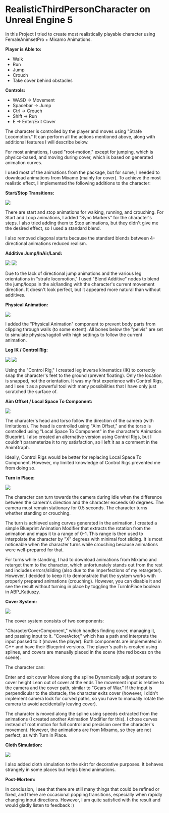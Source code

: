 # RealisticThirdPersonCharacter on Unreal Engine 5

In this Project I tried to create most realistically playable character
using FemaleAnimsetPro + Mixamo Animations.

**Player is Able to:**

- Walk
- Run
- Jump
- Crouch
- Take cover behind obstacles

**Controls:**

- WASD -> Movement
- Spacebar -> Jump
- Ctrl -> Crouch
- Shift -> Run
- E -> Enter/Exit Cover

The character is controlled by the player and moves using "Strafe Locomotion." It can perform all the actions mentioned above, along with additional features I will describe below.

For most animations, I used "root-motion," except for jumping, which is physics-based, and moving during cover, which is based on generated animation curves.

I used most of the animations from the package, but for some, I needed to download animations from Mixamo (mainly for cover). To achieve the most realistic effect, I implemented the following additions to the character:

**Start/Stop Transitions:**

![](https://github.com/RealisticThirdPersonCharacter/StartStop.gif)

There are start and stop animations for walking, running, and crouching. For Start and Loop animations, I added "Sync Markers" for the character's steps. I also tried adding them to Stop animations, but they didn't give me the desired effect, so I used a standard blend.

I also removed diagonal starts because the standard blends between 4-directional animations reduced realism.

**Additive Jump/InAir/Land:**

![](https://github.com/RealisticThirdPersonCharacter/JumpsDirectional.gif)
![](https://github.com/RealisticThirdPersonCharacter/Landing.gif)

Due to the lack of directional jump animations and the various leg orientations in "strafe locomotion," I used "Blend Additive" nodes to blend the jump/loops in the air/landing with the character's current movement direction. It doesn't look perfect, but it appeared more natural than without additives.

**Physical Animation:**

![](https://github.com/RealisticThirdPersonCharacter/PhysicalAnimation.gif)

I added the "Physical Animation" component to prevent body parts from clipping through walls (to some extent). All bones below the "pelvis" are set to simulate physics/ragdoll with high settings to follow the current animation.

**Leg IK / Control Rig:**

![](https://github.com/RealisticThirdPersonCharacter/LegIK1.gif)
![](https://github.com/RealisticThirdPersonCharacter/LegIK2.gif)

Using the "Control Rig," I created leg inverse kinematics (IK) to correctly snap the character's feet to the ground (prevent floating). Only the location is snapped, not the orientation. It was my first experience with Control Rigs, and I see it as a powerful tool with many possibilities that I have only just scratched the surface of.

**Aim Offset / Local Space To Component:**

![](https://github.com/RealisticThirdPersonCharacter/AimOffset.gif)

The character's head and torso follow the direction of the camera (with limitations). The head is controlled using "Aim Offset," and the torso is controlled using "Local Space To Component" in the character's Animation Blueprint. I also created an alternative version using Control Rigs, but I couldn't parameterize it to my satisfaction, so I left it as a comment in the AnimGraph.

Ideally, Control Rigs would be better for replacing Local Space To Component. However, my limited knowledge of Control Rigs prevented me from doing so.

**Turn in Place:**

![](https://github.com/RealisticThirdPersonCharacter/TurnInPlace.gif)

The character can turn towards the camera during idle when the difference between the camera's direction and the character exceeds 60 degrees. The camera must remain stationary for 0.5 seconds. The character turns whether standing or crouching.

The turn is achieved using curves generated in the animation. I created a simple Blueprint Animation Modifier that extracts the rotation from the animation and maps it to a range of 0-1. This range is then used to interpolate the character by "X" degrees with minimal foot sliding. It is most noticeable when the character turns while crouching because animations were well-prepared for that.

For turns while standing, I had to download animations from Mixamo and retarget them to the character, which unfortunately stands out from the rest and includes errors/sliding (also due to the imperfections of my retargeter). However, I decided to keep it to demonstrate that the system works with properly prepared animations (crouching). However, you can disable it and see the result without turning in place by toggling the TurnInPlace boolean in ABP_Katiuszy.

**Cover System:**

![](https://github.com/RealisticThirdPersonCharacter/CoverSystem.gif)

The cover system consists of two components:

"CharacterCoverComponent," which handles finding cover, managing it, and passing input to it.
"CoverActor," which has a path and interprets the input passed to it (moves the player).
Both components are implemented in C++ and have their Blueprint versions. The player's path is created using splines, and covers are manually placed in the scene (the red boxes on the scene).

The character can:

Enter and exit cover
Move along the spline
Dynamically adjust posture to cover height
Lean out of cover at the ends
The movement input is relative to the camera and the cover path, similar to "Gears of War." If the input is perpendicular to the obstacle, the character exits cover (however, I didn't implement camera lock for curved paths, so you have to manually rotate the camera to avoid accidentally leaving cover).

The character is moved along the spline using speeds extracted from the animations (I created another Animation Modifier for this). I chose curves instead of root motion for full control and precision over the character's movement. However, the animations are from Mixamo, so they are not perfect, as with Turn in Place.

**Cloth Simulation:**

![](https://github.com/RealisticThirdPersonCharacter/ClothSimulation.gif)

I also added cloth simulation to the skirt for decorative purposes. It behaves strangely in some places but helps blend animations.

**Post-Mortem:**

In conclusion, I see that there are still many things that could be refined or fixed, and there are occasional popping transitions, especially when rapidly changing input directions. However, I am quite satisfied with the result and would gladly listen to feedback :)
